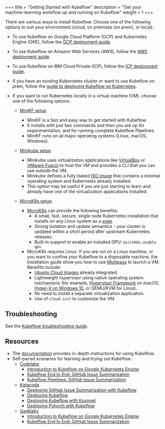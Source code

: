 +++
title = "Getting Started with Kubeflow"
description = "Get your machine-learning workflow up and running on Kubeflow"
weight = 1
+++

There are various ways to install Kubeflow. Choose one of the following options
to suit your environment (cloud, on premises (on prem), or local):

* To use Kubeflow on Google Cloud Platform (GCP) and Kubernetes Engine (GKE),
  follow the [GCP deployment guide](/docs/gke/deploy/).
* To use Kubeflow on Amazon Web Services (AWS),
  follow the [AWS deployment guide](/docs/aws/deploy/).
* To use Kubeflow on IBM Cloud Private (ICP), 
	follow the [ICP deployment guide](/docs/started/getting-started-icp/).  
* If you have an existing Kubernetes cluster or want to use Kubeflow on prem,
  follow the [guide to deploying Kubeflow on 
  Kubernetes](/docs/started/getting-started-k8s/).
* If you want to run Kubernetes locally in a virtual machine (VM), choose one of 
  the following options:

   * [MiniKF setup](/docs/started/getting-started-minikf/)
      * MiniKF is a fast and easy way to get started with Kubeflow.
      * It installs with just two commands and then you are up for
	      experimentation, and for running complete Kubeflow Pipelines.
      * MiniKF runs on all major operating systems (Linux, macOS, Windows).

   * [Minikube setup](/docs/started/getting-started-minikube/)
      * Minikube uses virtualization applications like 
        [VirtualBox](https://www.virtualbox.org/) or [VMware
        Fusion](https://www.vmware.com/products/fusion.html) to host the VM
	      and provides a CLI that you can use outside the VM.
      * Minikube defines a fully-baked
       [ISO image](https://en.wikipedia.org/wiki/ISO_image) that contains a
        minimal operating system and Kubernetes already installed.
      * This option may be useful if you are just starting to learn and already
	      have one of the virtualization applications installed.

   * [MicroK8s setup](/docs/started/getting-started-multipass/)
      * [MicroK8s](https://microk8s.io/) can provide the following benefits:
          - A small, fast, secure, single node Kubernetes installation that installs on any
            Linux system as a [snap](https://snapcraft.io/microk8s).
          - Strong isolation and update semantics - your cluster
            is updated within a short period after upstream Kubernetes
            releases.
          - Built-in support to enable an installed GPU:
            `microk8s.enable gpu`
      * MicroK8s requires Linux. If you are not on a Linux machine, or you want
        to confine your Kubeflow to a disposable machine, the installation guide
        show you how to use
        [Multipass](https://github.com/CanonicalLtd/multipass) to launch a VM.
        Benefits include:
          - [Ubuntu Cloud Images](http://cloud-images.ubuntu.com/) already
            integrated.
          - Lightweight hypervisor using native operating system mechanisms
            (for example, [Hypervisor
            Framework](https://developer.apple.com/documentation/hypervisor) on
            macOS, [Hyper-V on Windows
            10](https://docs.microsoft.com/en-us/virtualization/hyper-v-on-windows/quick-start/enable-hyper-v), or
            QEMU/KVM for Linux).
          - No need to install a separate virtualization application.
          - Use of `cloud-init` to customize the VM.
    
## Troubleshooting

See the [Kubeflow troubleshooting guide](/docs/other-guides/troubleshooting/).

## Resources

* The [documentation](/docs/) provides in-depth instructions for using Kubeflow.
* Self-paced scenarios for learning and trying out Kubeflow:
  * [Codelabs](https://codelabs.developers.google.com/?cat=tensorflow)
      * [Introduction to Kubeflow on Google Kubernetes
        Engine](https://codelabs.developers.google.com/codelabs/kubeflow-introduction/index.html)
      * [Kubeflow End to End: GitHub Issue
        Summarization](https://codelabs.developers.google.com/codelabs/cloud-kubeflow-e2e-gis/index.html)
      * [Kubeflow Pipelines: GitHub Issue
        Summarization](https://codelabs.developers.google.com/codelabs/cloud-kubeflow-pipelines-gis/index.html)
  * [Katacoda](https://www.katacoda.com/kubeflow)
      * [Deploying GitHub Issue Summarization with
        Kubeflow](https://www.katacoda.com/kubeflow/scenarios/deploying-github-issue-summarization)
      * [Deploying
        Kubeflow](https://www.katacoda.com/kubeflow/scenarios/deploying-kubeflow)
      * [Deploying Kubeflow with
        Ksonnet](https://www.katacoda.com/kubeflow/scenarios/deploying-kubeflow-with-ksonnet)
      * [Deploying Pytorch with
        Kubeflow](https://www.katacoda.com/kubeflow/scenarios/deploy-pytorch-with-kubeflow)
  * [Qwiklabs](https://qwiklabs.com/catalog?keywords=kubeflow)
      * [Introduction to Kubeflow on Google Kubernetes
        Engine](https://qwiklabs.com/focuses/960?locale=en&parent=catalog)
      * [Kubeflow End to End: GitHub Issue
        Summarization](https://qwiklabs.com/focuses/1257?locale=en&parent=catalog)
